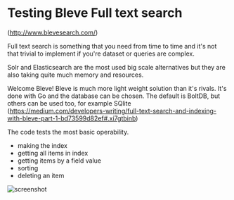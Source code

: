 # Testing Bleve Full text search
(http://www.blevesearch.com/)

Full text search is something that you need from time to time and it's not that trivial to implement if you're dataset or queries are complex.

Solr and Elasticsearch are the most used big scale alternatives but they are also taking quite much memory and resources.

Welcome Bleve! Bleve is much more light weight solution than it's rivals. It's done with Go and the database can be chosen. The default is BoltDB, but others can be used too, for example SQlite (https://medium.com/developers-writing/full-text-search-and-indexing-with-bleve-part-1-bd73599d82ef#.xi7gtbinb)

The code tests the most basic operability.
- making the index
- getting all items in index
- getting items by a field value
- sorting
- deleting an item

![screenshot](https://raw.githubusercontent.com/jelinden/bleve-full-text-search/master/screenshot.png)